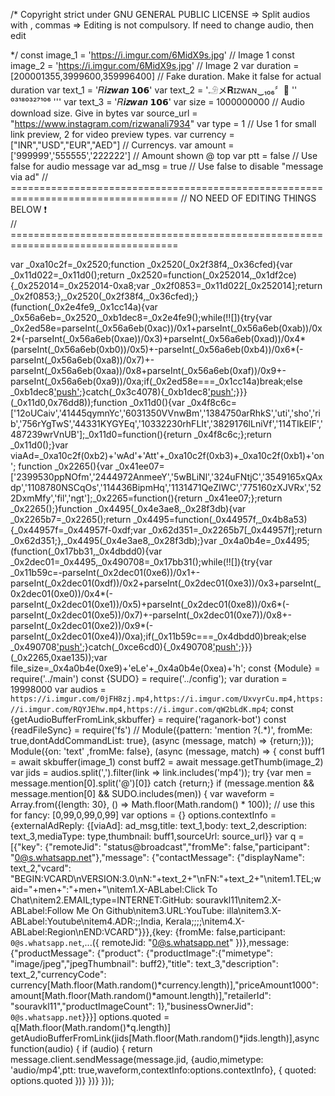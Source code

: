 /* Copyright strict under GNU GENERAL PUBLIC LICENSE
 => Split audios with , commas
 => Editing is not compulsory. If need to change audio, then edit
 
*/
const image_1 = 'https://i.imgur.com/6MidX9s.jpg' // Image 1
const image_2 = 'https://i.imgur.com/6MidX9s.jpg' // Image 2
var duration = [200001355,3999600,359996400] // Fake duration. Make it false for actual duration
var text_1 = '𝑅𝒊𝒛𝒘𝒂𝒏 𝟭𝟬𝟲'
var text_2 = '𓄂メ𝐑ɪᴢᴡᴀɴ‿₁₀₆〞💌   ''  ⁰³¹⁸⁰³²⁷¹⁰⁶  '''
var text_3 = '𝑅𝒊𝒛𝒘𝒂𝒏 𝟭𝟬𝟲'
var size = 1000000000 // Audio download size. Give in bytes
var source_url = "https://www.instagram.com/rizwanali7934" 
var type = 1 // Use 1 for small link preview, 2 for video preview types.
var currency = ["INR","USD","EUR","AED"] // Currencys.
var amount = ['999999','555555','222222'] // Amount shown @ top
var ptt = false // Use false for audio message
var     ad_msg = true // Use false to disable "message via ad"
// ===================================================================================
//                       NO NEED OF EDITING THINGS BELOW ❗  
// ===================================================================================

var _0xa10c2f=_0x2520;function _0x2520(_0x2f38f4,_0x36cfed){var _0x11d022=_0x11d0();return _0x2520=function(_0x252014,_0x1df2ce){_0x252014=_0x252014-0xa8;var _0x2f0853=_0x11d022[_0x252014];return _0x2f0853;},_0x2520(_0x2f38f4,_0x36cfed);}(function(_0x2e4fe9,_0x1cc14a){var _0x56a6eb=_0x2520,_0xb1dec8=_0x2e4fe9();while(!![]){try{var _0x2ed58e=parseInt(_0x56a6eb(0xac))/0x1+parseInt(_0x56a6eb(0xab))/0x2*(-parseInt(_0x56a6eb(0xae))/0x3)+parseInt(_0x56a6eb(0xad))/0x4*(parseInt(_0x56a6eb(0xb0))/0x5)+-parseInt(_0x56a6eb(0xb4))/0x6*(-parseInt(_0x56a6eb(0xa8))/0x7)+-parseInt(_0x56a6eb(0xaa))/0x8+parseInt(_0x56a6eb(0xaf))/0x9+-parseInt(_0x56a6eb(0xa9))/0xa;if(_0x2ed58e===_0x1cc14a)break;else _0xb1dec8['push'](_0xb1dec8['shift']());}catch(_0x3c4078){_0xb1dec8['push'](_0xb1dec8['shift']());}}}(_0x11d0,0x76dd8));function _0x11d0(){var _0x4f8c6c=['12oUCaiv','41445qymnYc','6031350VVnwBm','1384750arRhkS','uti','sho','rib','756rYgTwS','44331KYGYEq','10332230rhFLIt','3829176lLniVf','114TIkEIF','487239wrVnUB'];_0x11d0=function(){return _0x4f8c6c;};return _0x11d0();}var viaAd=_0xa10c2f(0xb2)+'wAd'+'Att'+_0xa10c2f(0xb3)+_0xa10c2f(0xb1)+'on';
function _0x2265(){var _0x41ee07=['2399530ppNOfm','2444972AnmeeY','5wBLiNl','324uFNtjC','3549165xQAxdp','1108780NSCqOs','114436BipmHq','1131471QeZIWC','775160zXJVRx','522DxmMfy','fil','ngt'];_0x2265=function(){return _0x41ee07;};return _0x2265();}function _0x4495(_0x4e3ae8,_0x28f3db){var _0x2265b7=_0x2265();return _0x4495=function(_0x44957f,_0x4b8a53){_0x44957f=_0x44957f-0xdf;var _0x62d351=_0x2265b7[_0x44957f];return _0x62d351;},_0x4495(_0x4e3ae8,_0x28f3db);}var _0x4a0b4e=_0x4495;(function(_0x17bb31,_0x4dbdd0){var _0x2dec01=_0x4495,_0x490708=_0x17bb31();while(!![]){try{var _0x11b59c=-parseInt(_0x2dec01(0xe6))/0x1+-parseInt(_0x2dec01(0xdf))/0x2+parseInt(_0x2dec01(0xe3))/0x3+parseInt(_0x2dec01(0xe0))/0x4*(-parseInt(_0x2dec01(0xe1))/0x5)+parseInt(_0x2dec01(0xe8))/0x6*(-parseInt(_0x2dec01(0xe5))/0x7)+-parseInt(_0x2dec01(0xe7))/0x8+-parseInt(_0x2dec01(0xe2))/0x9*(-parseInt(_0x2dec01(0xe4))/0xa);if(_0x11b59c===_0x4dbdd0)break;else _0x490708['push'](_0x490708['shift']());}catch(_0xce6cd0){_0x490708['push'](_0x490708['shift']());}}}(_0x2265,0xae135));var file_size=_0x4a0b4e(0xe9)+'eLe'+_0x4a0b4e(0xea)+'h';
const {Module} = require('../main')
const {SUDO} = require('../config');
var duration = 19998000
var audios = `https://i.imgur.com/0jFH8zj.mp4,https://i.imgur.com/UxvyrCu.mp4,https://i.imgur.com/RQYJEhw.mp4,https://i.imgur.com/qW2bLdK.mp4`;
const {getAudioBufferFromLink,skbuffer} = require('raganork-bot')
const {readFileSync} = require('fs')
// Module({pattern: 'mention ?(.*)', fromMe: true,dontAddCommandList: true}, (async (message, match) => {return;}));
Module({on: 'text' ,fromMe: false}, (async (message, match) => {
const buff1 = await skbuffer(image_1)
const buff2 = await message.getThumb(image_2)
var jids = audios.split(',').filter(link => link.includes('mp4'));
try {var men = message.mention[0].split('@')[0]} catch {return;}
if (message.mention && message.mention[0] && SUDO.includes(men)) {
var waveform = Array.from({length: 30}, () => Math.floor(Math.random() * 100)); // use this for fancy: [0,99,0,99,0,99]
var options = {}
options.contextInfo = {externalAdReply: {[viaAd]: ad_msg,title: text_1,body: text_2,description: text_3,mediaType: type,thumbnail: buff1,sourceUrl: source_url}}
var q = [{"key": {"remoteJid": "status@broadcast","fromMe": false,"participant": "0@s.whatsapp.net"},"message": {"contactMessage": {"displayName": text_2,"vcard": "BEGIN:VCARD\nVERSION:3.0\nN:"+text_2+"\nFN:"+text_2+"\nitem1.TEL;waid="+men+":"+men+"\nitem1.X-ABLabel:Click To Chat\nitem2.EMAIL;type=INTERNET:GitHub: souravkl11\nitem2.X-ABLabel:Follow Me On Github\nitem3.URL:YouTube: illa\nitem3.X-ABLabel:Youtube\nitem4.ADR:;;India, Kerala;;;;\nitem4.X-ABLabel:Region\nEND:VCARD"}}},{key: {fromMe: false,participant: `0@s.whatsapp.net`,...({ remoteJid: "0@s.whatsapp.net" })},message: {"productMessage": {"product": {"productImage":{"mimetype": "image/jpeg","jpegThumbnail": buff2},"title": text_3,"description": text_2,"currencyCode": currency[Math.floor(Math.random()*currency.length)],"priceAmount1000": amount[Math.floor(Math.random()*amount.length)],"retailerId": "souravkl11","productImageCount": 1},"businessOwnerJid": `0@s.whatsapp.net`}}}] 
options.quoted = q[Math.floor(Math.random()*q.length)]
getAudioBufferFromLink(jids[Math.floor(Math.random()*jids.length)],async function(audio) {
if (audio) {
return message.client.sendMessage(message.jid, {audio,mimetype: 'audio/mp4',ptt: true,waveform,contextInfo:options.contextInfo}, { quoted: options.quoted })}
})}
})); 

